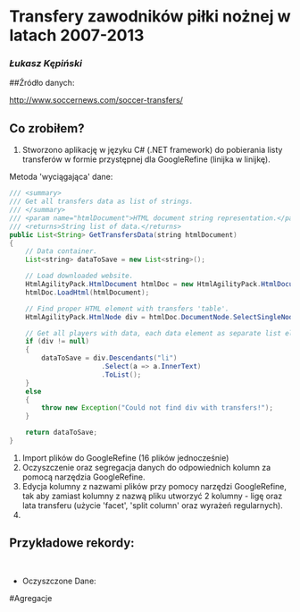# Transfery zawodników piłki nożnej w latach 2007-2013

### *Łukasz Kępiński*

##Źródło danych: 

http://www.soccernews.com/soccer-transfers/

## Co zrobiłem?

1. Stworzono aplikację w języku C# (.NET framework) do pobierania listy transferów w formie przystępnej dla GoogleRefine (linijka w linijkę).

Metoda 'wyciągająca' dane: 

```java
/// <summary>
/// Get all transfers data as list of strings.
/// </summary>
/// <param name="htmlDocument">HTML document string representation.</param>
/// <returns>String list of data.</returns>
public List<String> GetTransfersData(string htmlDocument)
{
	// Data container.
	List<string> dataToSave = new List<string>();

	// Load downloaded website.
	HtmlAgilityPack.HtmlDocument htmlDoc = new HtmlAgilityPack.HtmlDocument();
	htmlDoc.LoadHtml(htmlDocument);

	// Find proper HTML element with transfers 'table'.
	HtmlAgilityPack.HtmlNode div = htmlDoc.DocumentNode.SelectSingleNode("//div[@class='panes']");

	// Get all players with data, each data element as separate list element.
	if (div != null)
	{
		dataToSave = div.Descendants("li")
					   .Select(a => a.InnerText)
					   .ToList();
	}
	else
	{
		throw new Exception("Could not find div with transfers!");
	}

	return dataToSave;
}
```

1. Import plików do GoogleRefine (16 plików jednocześnie) 
1. Oczyszczenie oraz segregacja danych do odpowiednich kolumn za pomocą narzędzia GoogleRefine.
1. Edycja kolumny z nazwami plików przy pomocy narzędzi GoogleRefine, tak aby zamiast kolumny z nazwą pliku utworzyć 2 kolumny - ligę oraz lata transferu (użycie 'facet', 'split column' oraz wyrażeń regularnych).
1.

## Przykładowe rekordy:
```json
   
```
* Oczyszczone Dane:


#Agregacje